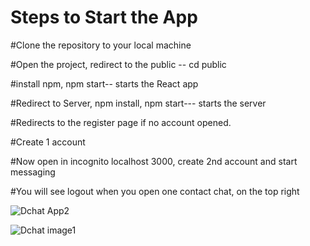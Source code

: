 # Steps to Start the App

#Clone the repository to your local machine

#Open the project, redirect to the public -- cd public

#install npm, npm start-- starts the React app

#Redirect to Server, npm install, npm start--- starts the server

#Redirects to the register page if no account opened.

#Create 1 account

#Now open in incognito localhost 3000, create 2nd account and start messaging

#You will see logout when you open one contact chat, on the top right

![Dchat App2](https://user-images.githubusercontent.com/96074963/204261895-6b1be167-1255-4987-9961-718818dbef4a.jpg)

![Dchat image1](https://user-images.githubusercontent.com/96074963/204261902-32542b17-15dd-4030-83a2-7ad0bb5bba06.jpg)
